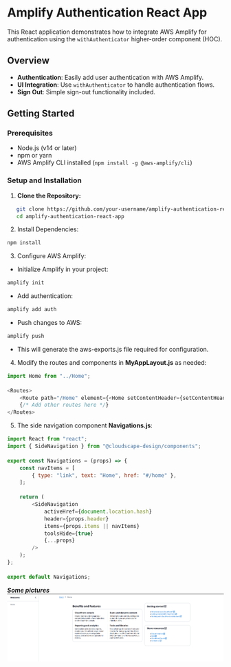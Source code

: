 # Amplify Authentication React App

This React application demonstrates how to integrate AWS Amplify for authentication using the `withAuthenticator` higher-order component (HOC). 

## Overview

- **Authentication**: Easily add user authentication with AWS Amplify.
- **UI Integration**: Use `withAuthenticator` to handle authentication flows.
- **Sign Out**: Simple sign-out functionality included.

## Getting Started

### Prerequisites

- Node.js (v14 or later)
- npm or yarn
- AWS Amplify CLI installed (`npm install -g @aws-amplify/cli`)

### Setup and Installation

1. **Clone the Repository:**

```bash
   git clone https://github.com/your-username/amplify-authentication-react-app.git
   cd amplify-authentication-react-app
```
2. Install Dependencies:

```bash
npm install
```

3. Configure AWS Amplify:

- Initialize Amplify in your project:

```bash
amplify init
```

- Add authentication:

```bash
amplify add auth
```

- Push changes to AWS:

```bash
amplify push
```
- This will generate the aws-exports.js file required for configuration.

4. Modify the routes and components in **MyAppLayout.js** as needed:

```javascript
import Home from "../Home";

<Routes>
    <Route path="/Home" element={<Home setContentHeader={setContentHeader} />} />
    {/* Add other routes here */}
</Routes>
```
5. The side navigation component **Navigations.js**:

```javascript
import React from "react";
import { SideNavigation } from "@cloudscape-design/components";

export const Navigations = (props) => {
    const navItems = [
        { type: "link", text: "Home", href: "#/home" },
    ];

    return (
        <SideNavigation
            activeHref={document.location.hash}
            header={props.header}
            items={props.items || navItems}
            toolsHide={true}
            {...props}
        />
    );
};

export default Navigations;
```

***Some pictures***
![Authencation](/images/4.png?featherlight=false&width=90pc)

